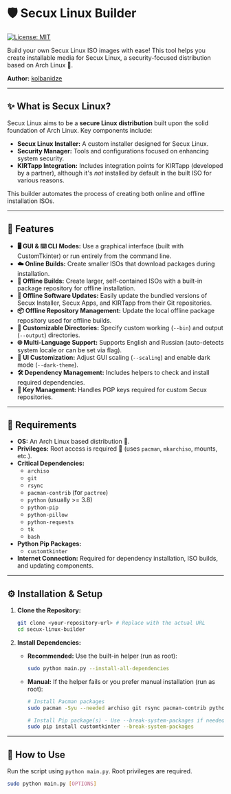 # 🛡️ Secux Linux Builder

[![License: MIT](https://img.shields.io/badge/License-MIT-yellow.svg)](https://opensource.org/licenses/MIT)

Build your own Secux Linux ISO images with ease! This tool helps you create installable media for Secux Linux, a security-focused distribution based on Arch Linux 🐧.

**Author:** [kolbanidze](https://github.com/kolbanidze)

---

## ✨ What is Secux Linux?

Secux Linux aims to be a **secure Linux distribution** built upon the solid foundation of Arch Linux. Key components include:

*   **Secux Linux Installer:** A custom installer designed for Secux Linux.
*   **Security Manager:** Tools and configurations focused on enhancing system security.
*   **KIRTapp Integration:** Includes integration points for KIRTapp (developed by a partner), although it's *not* installed by default in the built ISO for various reasons.

This builder automates the process of creating both online and offline installation ISOs.

---

## 🚀 Features

*   **🖥️ GUI & ⌨️ CLI Modes:** Use a graphical interface (built with CustomTkinter) or run entirely from the command line.
*   **☁️ Online Builds:** Create smaller ISOs that download packages during installation.
*   **💾 Offline Builds:** Create larger, self-contained ISOs with a built-in package repository for offline installation.
*   **🔄 Offline Software Updates:** Easily update the bundled versions of Secux Installer, Secux Apps, and KIRTapp from their Git repositories.
*   **📦 Offline Repository Management:** Update the local offline package repository used for offline builds.
*   **📁 Customizable Directories:** Specify custom working (`--bin`) and output (`--output`) directories.
*   **🌐 Multi-Language Support:** Supports English and Russian (auto-detects system locale or can be set via flag).
*   **🎨 UI Customization:** Adjust GUI scaling (`--scaling`) and enable dark mode (`--dark-theme`).
*   **🛠️ Dependency Management:** Includes helpers to check and install required dependencies.
*   **🔑 Key Management:** Handles PGP keys required for custom Secux repositories.

---

## 🧱 Requirements

*   **OS:** An Arch Linux based distribution 🐧.
*   **Privileges:** Root access is required 🔑 (uses `pacman`, `mkarchiso`, mounts, etc.).
*   **Critical Dependencies:**
    *   `archiso`
    *   `git`
    *   `rsync`
    *   `pacman-contrib` (for `pactree`)
    *   `python` (usually >= 3.8)
    *   `python-pip`
    *   `python-pillow`
    *   `python-requests`
    *   `tk`
    *   `bash`
*   **Python Pip Packages:**
    *   `customtkinter`
*   **Internet Connection:** Required for dependency installation, ISO builds, and updating components.

---

## ⚙️ Installation & Setup

1.  **Clone the Repository:**
    ```bash
    git clone <your-repository-url> # Replace with the actual URL
    cd secux-linux-builder
    ```

2.  **Install Dependencies:**
    *   **Recommended:** Use the built-in helper (run as root):
        ```bash
        sudo python main.py --install-all-dependencies
        ```
    *   **Manual:** If the helper fails or you prefer manual installation (run as root):
        ```bash
        # Install Pacman packages
        sudo pacman -Syu --needed archiso git rsync pacman-contrib python-pip python-pillow python-requests python-packaging python-darkdetect tk bash

        # Install Pip package(s) - Use --break-system-packages if needed on newer pip/Arch
        sudo pip install customtkinter --break-system-packages
        ```

---

## 🚀 How to Use

Run the script using `python main.py`. Root privileges are required.

```bash
sudo python main.py [OPTIONS]
